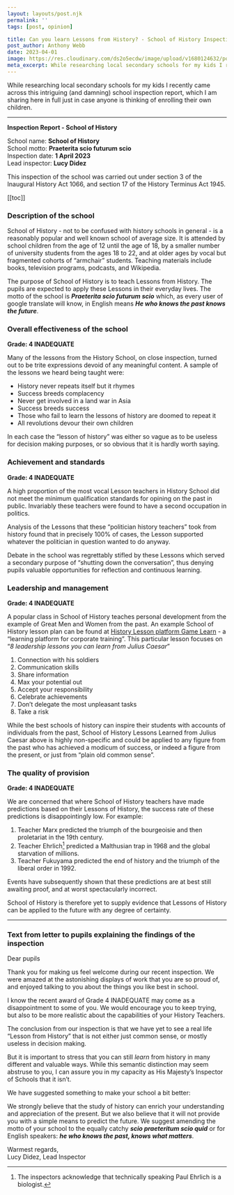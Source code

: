 ```yaml
---
layout: layouts/post.njk
permalink: ''
tags: [post, opinion]

title: Can you learn Lessons from History? - School of History Inspection Report
post_author: Anthony Webb
date: 2023-04-01
image: https://res.cloudinary.com/ds2o5ecdw/image/upload/v1680124632/posts/Inspection_report.jpg
meta_excerpt: While researching local secondary schools for my kids I recently came across this intriguing (and damning) school inspection report, which I am sharing here in full just in case anyone is thinking of enrolling their own children.
---
```


While researching local secondary schools for my kids I recently came across this intriguing (and damning) school inspection report, which I am sharing here in full just in case anyone is thinking of enrolling their own children.

---

__Inspection Report - School of History__

School name: __School of History__  
School motto: __Praeterita scio futurum scio__  
Inspection date: __1 April 2023__  
Lead inspector: __Lucy Didez__

This inspection of the school was carried out under section 3 of the Inaugural History Act 1066, and section 17 of the History Terminus Act 1945.

[[toc]]

### Description of the school

School of History - not to be confused with history schools in general - is a reasonably popular and well known school of average size. It is attended by school children from the age of 12 until the age of 18, by a smaller number of university students from the ages 18 to 22, and at older ages by vocal but fragmented cohorts of “armchair” students. Teaching materials include books, television programs, podcasts, and Wikipedia.

The purpose of School of History is to teach Lessons from History. The pupils are expected to apply these Lessons in their everyday lives. The motto of the school is ___Praeterita scio futurum scio___ which, as every user of google translate will know, in English means ___He who knows the past knows the future___.

### Overall effectiveness of the school
__Grade: 4 INADEQUATE__

Many of the lessons from the History School, on close inspection, turned out to be trite expressions devoid of any meaningful content. A sample of the lessons we heard being taught were:

- History never repeats itself but it rhymes
- Success breeds complacency
- Never get involved in a land war in Asia
- Success breeds success
- Those who fail to learn the lessons of history are doomed to repeat it
- All revolutions devour their own children

In each case the “lesson of history” was either so vague as to be useless for decision making purposes, or so obvious that it is hardly worth saying.

### Achievement and standards
__Grade: 4 INADEQUATE__

A high proportion of the most vocal Lesson teachers in History School did not meet the minimum qualification standards for opining on the past in public. Invariably these teachers were found to have a second occupation in politics.

Analysis of the Lessons that these “politician history teachers” took from history found that in precisely 100% of cases, the Lesson supported whatever the politician in question wanted to do anyway.

Debate in the school was regrettably stifled by these Lessons which served a secondary purpose of “shutting down the conversation”, thus denying pupils valuable opportunities for reflection and continuous learning.

### Leadership and management
__Grade: 4 INADEQUATE__

A popular class in School of History teaches personal development from the example of Great Men and Women from the past. An example School of History lesson plan can be found at [History Lesson platform Game Learn](https://www.game-learn.com/en/resources/blog/leadership-lessons-julius-caesar/) - a “learning platform for corporate training”. This particular lesson focuses on “_8 leadership lessons you can learn from Julius Caesar_”

1. Connection with his soldiers
2. Communication skills
3. Share information
4. Max your potential out
5. Accept your responsibility
6. Celebrate achievements
7. Don’t delegate the most unpleasant tasks
8. Take a risk

While the best schools of history can inspire their students with accounts of individuals from the past, School of History Lessons Learned from Julius Caesar above is highly non-specific and could be applied to any figure from the past who has achieved a modicum of success, or indeed a figure from the present, or just from “plain old common sense”.

### The quality of provision
__Grade: 4 INADEQUATE__

We are concerned that where School of History teachers have made predictions based on their Lessons of History, the success rate of these predictions is disappointingly low. For example: 

1. Teacher Marx predicted the triumph of the bourgeoisie and then proletariat in the 19th century.
2. Teacher Ehrlich[^1] predicted a Malthusian trap in 1968 and the global starvation of millions.
3. Teacher Fukuyama predicted the end of history and the triumph of the liberal order in 1992.

Events have subsequently shown that these predictions are at best still awaiting proof, and at worst spectacularly incorrect.

School of History is therefore yet to supply evidence that Lessons of History can be applied to the future with any degree of certainty.

---

### Text from letter to pupils explaining the findings of the inspection

Dear pupils

Thank you for making us feel welcome during our recent inspection. We were amazed at the astonishing displays of work that you are so proud of, and enjoyed talking to you about the things you like best in school.

I know the recent award of Grade 4 INADEQUATE may come as a disappointment to some of you. We would encourage you to keep trying, but also to be more realistic about the capabilities of your History Teachers.

The conclusion from our inspection is that we have yet to see a real life “Lesson from History” that is not either just common sense, or mostly useless in decision making.

But it is important to stress that you can still _learn_ from history in many different and valuable ways. While this semantic distinction may seem abstruse to you, I can assure you in my capacity as His Majesty’s Inspector of Schools that it isn’t.

We have suggested something to make your school a bit better:

We strongly believe that the study of history can enrich your understanding and appreciation of the present. But we also believe that it will not provide you with a simple means to predict the future. We suggest amending the motto of your school to the equally catchy ___scio praeteritum scio quid___ or for English speakers: ___he who knows the past, knows what matters___.

Warmest regards,  
Lucy Didez, Lead Inspector

[^1]: The inspectors acknowledge that technically speaking Paul Ehrlich is a biologist.